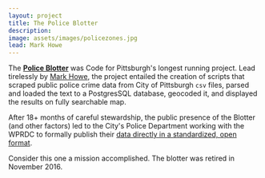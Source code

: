 ```yaml
---
layout: project
title: The Police Blotter
description: 
image: assets/images/policezones.jpg
lead: Mark Howe
---
```


The [**Police Blotter**](/PoliceBlotterDaily) was Code for Pittsburgh's longest running project. Lead tirelessly by [Mark Howe](https://twitter.com/mhowe0422), the project entailed the creation of scripts that scraped public police crime data from City of Pittsburgh `csv` files, parsed and loaded the text to a PostgresSQL database, geocoded it, and displayed the results on fully searchable map.

After 18+ months of careful stewardship, the public presence of the Blotter (and other factors) led to the City's Police Department working with the WPRDC to formally publish their [data directly in a standardized, open format](http://wprdc.org/crime/). 

Consider this one a mission accomplished. The blotter was retired in November 2016.
